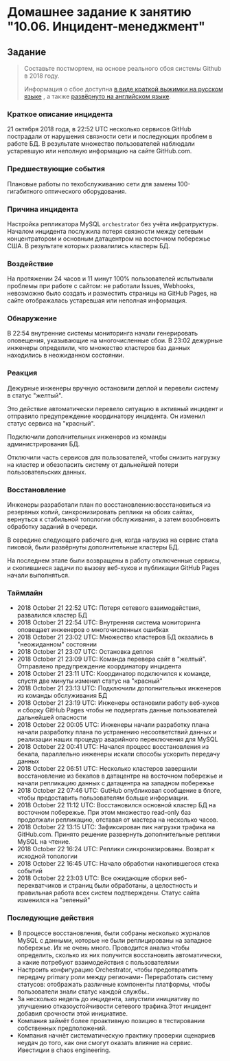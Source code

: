 # Домашнее задание к занятию "10.06. Инцидент-менеджмент"

## Задание 

> Составьте постмортем, на основе реального сбоя системы Github в 2018 году.
> 
> Информация о сбое доступна [в виде краткой выжимки на русском языке](https://habr.com/ru/post/427301/) , а также [развёрнуто на английском языке](https://github.blog/2018-10-30-oct21-post-incident-analysis/).


### Краткое описание инцидента

21 октября 2018 года, в 22:52  UTC несколько сервисов GitHub пострадали от нарушения связности сети и последующих проблем в работе БД. В результате множество пользователей наблюдали устаревшую или неполную информацию на сайте GitHub.com. 

### Предшествующие события

Плановые работы по техобслуживанию сети для замены 100-гигабитного оптического оборудования.

### Причина инцидента

Настройка репликатора MySQL `orchestrator` без учёта инфратруктуры.  Началом инцидента послужила потеря связности между сетевым концентратором и основным датацентром на восточном побережье США. В результате которых развалились кластеры БД.

### Воздействие

На протяжении 24 часов и 11 минут 100% пользователей испытывали проблемы при работе с сайтом: не работали Issues, Webhooks, невозможно было создать и разместить страницы на GitHub Pages, на сайте отображалась устаревшая или неполная информация.

### Обнаружение

В 22:54 внутренние системы мониторинга начали генерировать оповещения, указывающие на многочисленные сбои. В 23:02 дежурные инженеры определили, что множество кластеров баз данных находились в неожиданном состоянии.

### Реакция

Дежурные инженеры вручную остановили деплой и перевели систему в статус "желтый". 

Это действие автоматически перевело ситуацию в активный инцидент и отправило предупреждение координатору инцидента. Он изменил статус сервиса на "красный".

Подключили дополнительных инженеров из команды администрирования БД.

Отключили часть сервисов для пользователей, чтобы снизить нагрузку на кластер и обезопасить систему от дальнейшей потери пользовательских данных.
### Восстановление

Инженеры разработали план по восстановлению:восстановиться из резервных копий, синхронизировать реплики на обоих сайтах, вернуться к стабильной топологии обслуживания, а затем возобновить обработку заданий в очереди. 

В середине следующего рабочего дня, когда нагрузка на сервис стала пиковой, были развёрнуты дополнительные кластеры БД.

На последнем этапе были возвращены в работу отключенные сервисы, и скопившиеся задачи по вызову веб-хуков и публикации GitHub Pages начали выполняться.

### Таймлайн

* 2018 October 21 22:52 UTC: Потеря сетевого взаимодействия, развалился кластер БД
* 2018 October 21 22:54 UTC: Внутренняя система мониторинга оповещает инженеров о многочисленных ошибках
* 2018 October 21 23:02 UTC: Множество кластеров БД оказались в "неожиданном" состоянии
* 2018 October 21 23:07 UTC: Остановка деплоя
* 2018 October 21 23:09 UTC: Команда перевера сайт в "желтый". Отправлено предупреждение координатору инцидента
* 2018 October 21 23:11 UTC: Координатор подключился к команде, спустя две минуты изменил статус на "красный"
* 2018 October 21 23:13 UTC: Подключили дополнительных инженеров из команды обслуживания БД
* 2018 October 21 23:19 UTC: Инженеры остановили работу веб-хуков и сборку GitHub Pages чтобы не подвергать данные пользователей дальнейшей опасности
* 2018 October 22 00:05 UTC: Инженеры начали разработку плана начали разработку плана по устранению несоответствий данных и реализации наших процедур аварийного переключения для MySQL
* 2018 October 22 00:41 UTC: Начался процесс восстановления из бекапа, параллельно инженеры искали способы ускорить передачу данных
* 2018 October 22 06:51 UTC: Несколько кластеров завершили восстановление из бекапов в датацентре на восточном побережье и начали репликацию данных с датацентра на западном побережье
* 2018 October 22 07:46 UTC: GutHub опубликовал сообщение в блоге, чтобы предоставить пользователям больше информации. 
* 2018 October 22 11:12 UTC: Восстановился основной кластер БД на восточном побережье. При этом множество read-only баз продолжали  репликацию, отставая от мастера на несколько часов.
* 2018 October 22 13:15 UTC: Зафиксирован пик нагрузки трафика на GitHub.com. Принято решение развернуть дополнительные реплики MySQL на чтение.
* 2018 October 22 16:24 UTC: Реплики синхронизированы. Возврат к исходной топологии
* 2018 October 22 16:45 UTC: Начало обработки накопившегося стека событий
* 2018 October 22 23:03 UTC: Все ожидающие сборки веб-перехватчиков и страниц были обработаны, а целостность и правильная работа всех систем подтверждены. Статус сайта изменился на "зеленый"  
### Последующие действия

- В процессе восстановления, были собраны несколько журналов MySQL с данными, которые не были реплицированы на западное побережье. Их не очень много. Проводится анализ чтобы определить, сколько их них получится восстановить автоматически, а какие потребуют взаимодействия с пользователями
- Настроить конфигурацию Orchestrator, чтобы предотвратить передачу primary роли между регионами- Переработать систему статусов: отображать различные компоненты платформы, чтобы пользователи знали статус каждой службы..
- За несколько недель до инцидента, запустили инициативу по улучшению отказоустойчивости сетевого трафика.Этот инцидент добавил срочности этой инициативе.
- Компания займёт более проактивную позицию в тестировании собственных предположений.
- Компания начнёт систематическую практику проверки сценариев неудач до того, как они смогут оказать влияние на сервис. Ивестиции в chaos engineering.